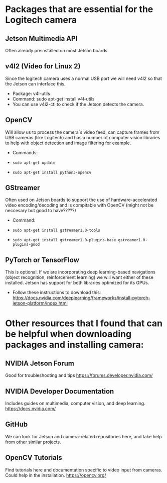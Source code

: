 # Packages that are essential for the Logitech camera

## Jetson Multimedia API
Often already preinstalled on most Jetson boards.

## v4l2 (Video for Linux 2)
Since the logitech camera uses a normal USB port we will need v4l2 so that the Jetson can interface this.
- Package: v4l-utils
- Command: sudo apt-get install v4l-utils
- You can use v4l2-ctl to check if the Jetson detects the camera.

## OpenCV
Will allow us to process the camera´s video feed, can capture frames from USB cameras (like Logitech) and has a number of computer 
vision libraries to help with object detection and image filtering for example.
- Commands:
-     sudo apt-get update
-     sudo apt-get install python3-opencv

## GStreamer
Often used on Jetson boards to support the use of hardware-accelerated video encoding/decoding and is compitable
with OpenCV (might not be neccesary but good to have?????)
- Command:
-     sudo apt-get install gstreamer1.0-tools
-     sudo apt-get install gstreamer1.0-plugins-base gstreamer1.0-plugins-good

## PyTorch or TensorFlow
This is optional. If we are incorporating deep learning-based navigations (object recognition, reinforcement learning) we
will want either of these installed. Jetson has support for both libraries optimized for its GPUs.
- Follow these instructions to download this: https://docs.nvidia.com/deeplearning/frameworks/install-pytorch-jetson-platform/index.html



# Other resources that I found that can be helpful when downloading packages and installing camera:
## NVIDIA Jetson Forum
Good for troubleshooting and tips
https://forums.developer.nvidia.com/

## NVIDIA Developer Documentation
Includes guides on multimedia, computer vision, and deep learning.
https://docs.nvidia.com/

## GitHub
We can look for Jetson and camera-related repositories here, and take help from other similar projects.

## OpenCV Tutorials
Find tutorials here and documentation specific to video input from cameras. Could help in the installation.
https://opencv.org/
